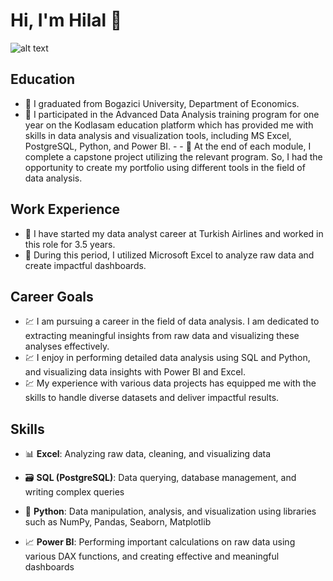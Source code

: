 # Hi, I'm Hilal 👋

![alt text](https://i.imgur.com/0pabrrb.jpeg)
 
## Education

- 🎯 I graduated from Bogazici University, Department of Economics.
- 🎯 I participated in the Advanced Data Analysis training program for one year on the Kodlasam education platform which has provided me with skills in data analysis and visualization tools, including MS Excel, PostgreSQL, Python, and Power BI. - - 🎯 At the end of each module, I complete a capstone project utilizing the relevant program. So, I had the opportunity to create my portfolio using different tools in the field of data analysis.

## Work Experience
- 🚀 I have started my data analyst career at Turkish Airlines and worked in this role for 3.5 years. 
- 🚀 During this period, I utilized Microsoft Excel to analyze raw data and create impactful dashboards. 

## Career Goals
- 💹 I am pursuing a career in the field of data analysis. I am dedicated to extracting meaningful insights from raw data and visualizing these analyses effectively. 
- 💹 I enjoy in performing detailed data analysis using SQL and Python, and visualizing data insights with Power BI and Excel.
- 💹 My experience with various data projects has equipped me with the skills to handle diverse datasets and deliver impactful results.

## Skills 

- 📊 **Excel**: 
  Analyzing raw data, cleaning, and visualizing data
  
- 🗃️ **SQL (PostgreSQL)**: 
  Data querying, database management, and writing complex queries
  
- 🐍 **Python**: 
  Data manipulation, analysis, and visualization using libraries such as NumPy, Pandas, Seaborn, Matplotlib
  
- 📈 **Power BI**: 
  Performing important calculations on raw data using various DAX functions, and creating effective and meaningful dashboards
